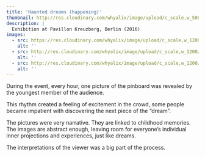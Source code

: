 ```yaml
---
title: 'Haunted dreams (happening)'
thumbnail: http://res.cloudinary.com/whyalix/image/upload/c_scale,w_500/v1510518158/alixlucas/expo-haunted-dreams/018-4.jpg
description: |
  Exhibition at Pavillon Kreuzberg, Berlin (2016)
images:
  - src: https://res.cloudinary.com/whyalix/image/upload/c_scale,w_1200/v1544347605/alixlucas/haunted-dreams/haunting-dreams-01.jpg
    alt: ''
  - src: http://res.cloudinary.com/whyalix/image/upload/c_scale,w_1200/v1510518200/alixlucas/expo-haunted-dreams/018-2.jpg
    alt: ''
  - src: http://res.cloudinary.com/whyalix/image/upload/c_scale,w_1200/v1510518186/alixlucas/expo-haunted-dreams/018-3.jpg
    alt: ''
---
```


During the event, every hour, one picture of the pinboard was revealed by the youngest member of the audience.

This rhythm created a feeling of excitement in the crowd, some people became impatient with discovering the next piece of the “dream”.

The pictures were very narrative. They are linked to childhood memories. The images are abstract enough, leaving room for everyone’s individual inner projections and experiences, just like dreams.

The interpretations of the viewer was a big part of the process.
